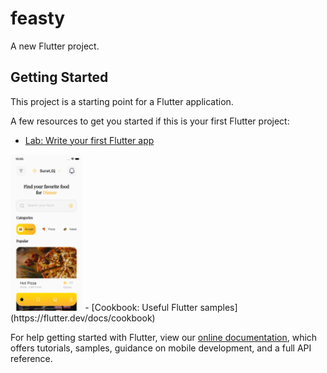 # feasty

A new Flutter project.

## Getting Started

This project is a starting point for a Flutter application.

A few resources to get you started if this is your first Flutter project:

- [Lab: Write your first Flutter app](https://flutter.dev/docs/get-started/codelab)
<img src="https://github.com/keyur70/feasty_ui/blob/main/assets/image/png/home_screen.png" alt="Your image title" height="250"/>
<!-- [![solarized dualmode](https://github.com/keyur70/feasty_ui/blob/main/assets/image/png/home_screen.png)](#features) -->
- [Cookbook: Useful Flutter samples](https://flutter.dev/docs/cookbook)

For help getting started with Flutter, view our
[online documentation](https://flutter.dev/docs), which offers tutorials,
samples, guidance on mobile development, and a full API reference.
